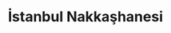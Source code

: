 ---
order: 4
title:  "İstanbul Nakkaşhanesi"
img: "assets/images/slides/4.jpg"
mobile-img: "assets/images/slides/4m.jpg"
href: "javascript:none"
target: "" # _blank
---